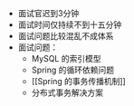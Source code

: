 - 面试官迟到3分钟
- 面试时间仅持续不到十五分钟
- 面试问题比较混乱不成体系
- 面试问题：
	- MySQL 的索引模型
	- Spring 的循环依赖问题
	- [[Spring 的事务传播机制]]
	- 分布式事务解决方案